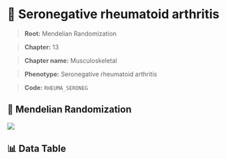 # 🧪 Seronegative rheumatoid arthritis

> **Root:** Mendelian Randomization

> **Chapter:** 13  

> **Chapter name:** Musculoskeletal

> **Phenotype:** Seronegative rheumatoid arthritis  

> **Code:** `RHEUMA_SERONEG`

## 🧬 Mendelian Randomization  

<img src="/MR/Figures/Forward/RHEUMA_SERONEG.png"/>

## 📊 Data Table

<CsvTableMRF src="/MR_Data/Forward/RHEUMA_SERONEG.csv"/>
